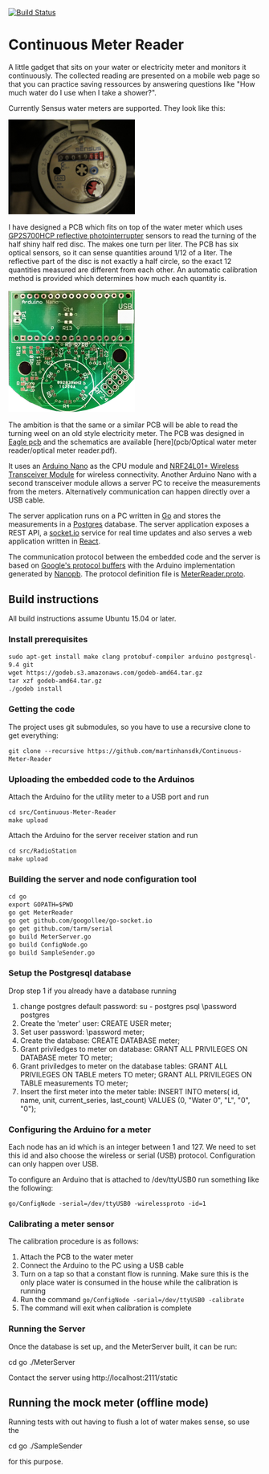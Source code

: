 [![Build Status](https://travis-ci.org/martinhansdk/Continuous-Meter-Reader.png)](https://travis-ci.org/martinhansdk/Continuous-Meter-Reader)

# Continuous Meter Reader

A little gadget that sits on your water or electricity meter and monitors it continuously.
The collected reading are presented on a mobile web page so that you can practice saving
ressources by answering questions like "How much water do I use when I take a shower?".

Currently Sensus water meters are supported. They look like this:

<img alt="Sensus water meter" src="pcb/Optical water meter reader/sensus_meter.jpg" width="50%">

I have designed a PCB which fits on top of the water meter which uses [GP2S700HCP reflective photointerrupter](http://www.sharp-world.com/products/device/lineup/data/pdf/datasheet/gp2s700hcp_e.pdf) sensors to read the turning of the half shiny half red disc. The makes one turn per liter. The PCB has six optical sensors, so it can sense quantities around 1/12 of a liter. The reflective part of the disc is not exactly a half circle, so the exact 12 quantities measured are different from each other. An automatic calibration method is provided which determines how much each quantity is.

<img alt="Photo of the PCB" src="pcb/Optical water meter reader/optical meter reader pcb photo.png" width="50%">

The ambition is that the same or a similar PCB will be able to read the turning weel on an old style electricity meter. The PCB was designed in [Eagle pcb](http://www.cadsoftusa.com/) and the schematics are available [here](pcb/Optical water meter reader/optical meter reader.pdf).

It uses an [Arduino Nano](https://www.arduino.cc/en/Main/ArduinoBoardNano) as the CPU module and [NRF24L01+ Wireless Transceiver Module](http://www.icstation.com/1pcs-nrf24l0124ghz-wireless-transceiver-module-arduino-p-1388.html) for wireless connectivity. Another Arduino Nano with a second transceiver module allows a server PC to receive the measurements from the meters. Alternatively communication can happen directly over a USB cable.

The server application runs on a PC written in [Go](https://golang.org/) and stores the measurements in a [Postgres](http://www.postgresql.org) database. The server application exposes a REST API, a [socket.io](http://socket.io/) service for real time updates and also serves a web application written in [React](http://facebook.github.io/react/).

The communication protocol between the embedded code and the server is based on [Google's protocol buffers](https://developers.google.com/protocol-buffers/) with the Arduino implementation generated by [Nanopb](http://koti.kapsi.fi/jpa/nanopb/). The protocol definition file is [MeterReader.proto](MeterReader.proto).

## Build instructions

All build instructions assume Ubuntu 15.04 or later.

### Install prerequisites

    sudo apt-get install make clang protobuf-compiler arduino postgresql-9.4 git
    wget https://godeb.s3.amazonaws.com/godeb-amd64.tar.gz
    tar xzf godeb-amd64.tar.gz
    ./godeb install

### Getting the code

The project uses git submodules, so you have to use a recursive clone to get everything:

    git clone --recursive https://github.com/martinhansdk/Continuous-Meter-Reader

### Uploading the embedded code to the Arduinos

Attach the Arduino for the utility meter to a USB port and run

    cd src/Continuous-Meter-Reader
    make upload
    
Attach the Arduino for the server receiver station and run

    cd src/RadioStation
    make upload
    
### Building the server and node configuration tool

    cd go
    export GOPATH=$PWD
    go get MeterReader
    go get github.com/googollee/go-socket.io
    go get github.com/tarm/serial
    go build MeterServer.go 
    go build ConfigNode.go 
    go build SampleSender.go 

### Setup the Postgresql database

Drop step 1 if you already have a database running

1. change postgres default password:
   su - postgres
   psql
   \password postgres
   <enter new password>
2. Create the 'meter' user:
   CREATE USER meter;
3. Set user password:
   \password meter;
   <use password: meter2>
3. Create the database:
   CREATE DATABASE meter;
4. Grant priviledges to meter on database:
   GRANT ALL PRIVILEGES ON DATABASE meter TO meter;
5. Grant priviledges to meter on the database tables:
   GRANT ALL PRIVILEGES ON TABLE meters TO meter;
   GRANT ALL PRIVILEGES ON TABLE measurements TO meter;
6. Insert the first meter into the meter table:
   INSERT INTO meters(
               id, name, unit, current_series, last_count)
       VALUES (0,  "Water 0", "L", "0", "0");
   
### Configuring the Arduino for a meter

Each node has an id which is an integer between 1 and 127. We need to set this id and also choose the wireless or serial (USB) protocol. Configuration can only happen over USB.

To configure an Arduino that is attached to /dev/ttyUSB0 run something like the following:

    go/ConfigNode -serial=/dev/ttyUSB0 -wirelessproto -id=1
    

### Calibrating a meter sensor

The calibration procedure is as follows:

1. Attach the PCB to the water meter
2. Connect the Arduino to the PC using a USB cable
3. Turn on a tap so that a constant flow is running. Make sure this is the only place water is consumed in the house while the calibration is running
4. Run the command `go/ConfigNode -serial=/dev/ttyUSB0 -calibrate`
5. The command will exit when calibration is complete

### Running the Server

Once the database is set up, and the MeterServer built, it can be run:

   cd go
   ./MeterServer

Contact the server using http://localhost:2111/static

## Running the mock meter (offline mode)

Running tests with out having to flush a lot of water makes sense, so use the

   cd go
   ./SampleSender

for this purpose.

